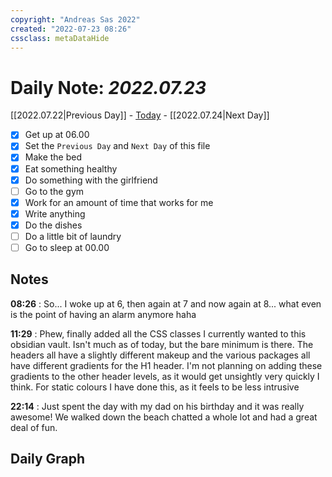 ```yaml
---
copyright: "Andreas Sas 2022"
created: "2022-07-23 08:26"
cssclass: metaDataHide
---
```


# Daily Note: *2022.07.23*
 [[2022.07.22|Previous Day]] - [Today](obsidian://advanced-uri?daily=true) - [[2022.07.24|Next Day]]

- [x] Get up at 06.00
- [x] Set the `Previous Day` and `Next Day` of this file
- [x] Make the bed
- [x] Eat something healthy
- [x] Do something with the girlfriend
- [ ] Go to the gym
- [x] Work for an amount of time that works for me
- [x] Write anything
- [x] Do the dishes
- [ ] Do a little bit of laundry
- [ ] Go to sleep at 00.00

## Notes
**08:26** :
So... I woke up at 6, then again at 7 and now again at 8... what even is the point of having an alarm anymore haha

**11:29** :
Phew, finally added all the CSS classes I currently wanted to this obsidian vault. Isn't much as of today, but the bare minimum is there. The headers all have a slightly different makeup and the various packages all have different gradients for the H1 header. I'm not planning on adding these gradients to the other header levels, as it would get unsightly very quickly I think. For static colours I have done this, as it feels to be less intrusive

**22:14** : 
Just spent the day with my dad on his birthday and it was really awesome! We walked down the beach chatted a whole lot and had a great deal of fun.

## Daily Graph
